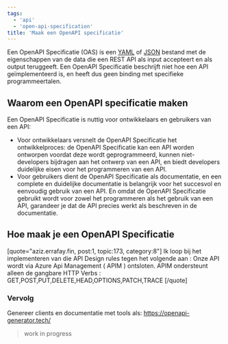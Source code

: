 ```yaml
---
tags:
  - 'api'
  - 'open-api-specification'
title: 'Maak een OpenAPI specificatie'
---
```



Een OpenAPI Specificatie (OAS) is een [YAML](https://yaml.org/spec/) of [JSON](https://www.forumstandaardisatie.nl/open-standaarden/json) bestand met de eigenschappen van de data die een REST API als input accepteert en als output teruggeeft. Een OpenAPI Specificatie beschrijft niet hoe een API geïmplementeerd is, en heeft dus geen binding met specifieke programmeertalen.

## Waarom  een OpenAPI specificatie maken

Een OpenAPI Specificatie is nuttig voor ontwikkelaars en gebruikers van een API:

- Voor ontwikkelaars versnelt de OpenAPI Specificatie het ontwikkelproces: de OpenAPI Specificatie kan een API worden ontworpen voordat deze wordt geprogrammeerd, kunnen niet-developers bijdragen aan het ontwerp van een API, en biedt developers duidelijke eisen voor het programmeren van een API. 
- Voor gebruikers dient de OpenAPI Specificatie als documentatie, en een complete en duidelijke documentatie is belangrijk voor het succesvol en eenvoudig gebruik van een API. En omdat de OpenAPI Specificatie gebruikt wordt voor zowel het programmeren als het gebruik van een API, garandeer je dat de API precies werkt als beschreven in de documentatie.

## Hoe maak je een OpenAPI Specificatie

[quote="aziz.errafay.fin, post:1, topic:173, category:8"]
Ik loop bij het implementeren van die API Design rules tegen het volgende aan :
Onze API wordt via Azure Api Management ( APIM ) ontsloten.
APIM ondersteunt alleen de gangbare HTTP Verbs :
GET,POST,PUT,DELETE,HEAD,OPTIONS,PATCH,TRACE
[/quote]

### Vervolg
Genereer clients en documentatie met tools als: https://openapi-generator.tech/

> work in progress